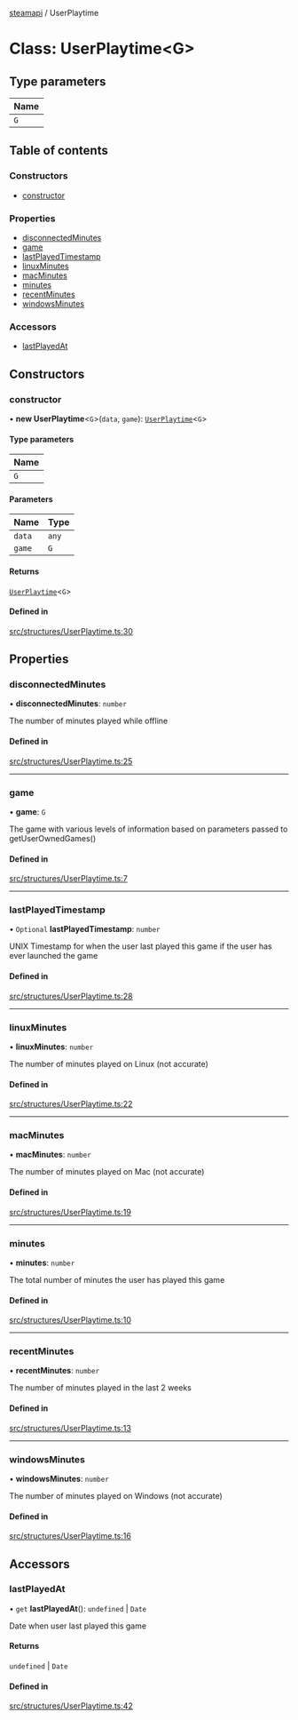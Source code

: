 [steamapi](../README.md) / UserPlaytime

# Class: UserPlaytime\<G\>

## Type parameters

| Name |
| :------ |
| `G` |

## Table of contents

### Constructors

- [constructor](UserPlaytime.md#constructor)

### Properties

- [disconnectedMinutes](UserPlaytime.md#disconnectedminutes)
- [game](UserPlaytime.md#game)
- [lastPlayedTimestamp](UserPlaytime.md#lastplayedtimestamp)
- [linuxMinutes](UserPlaytime.md#linuxminutes)
- [macMinutes](UserPlaytime.md#macminutes)
- [minutes](UserPlaytime.md#minutes)
- [recentMinutes](UserPlaytime.md#recentminutes)
- [windowsMinutes](UserPlaytime.md#windowsminutes)

### Accessors

- [lastPlayedAt](UserPlaytime.md#lastplayedat)

## Constructors

### constructor

• **new UserPlaytime**\<`G`\>(`data`, `game`): [`UserPlaytime`](UserPlaytime.md)\<`G`\>

#### Type parameters

| Name |
| :------ |
| `G` |

#### Parameters

| Name | Type |
| :------ | :------ |
| `data` | `any` |
| `game` | `G` |

#### Returns

[`UserPlaytime`](UserPlaytime.md)\<`G`\>

#### Defined in

[src/structures/UserPlaytime.ts:30](https://github.com/xDimGG/node-steamapi/blob/b7dfdb7/src/structures/UserPlaytime.ts#L30)

## Properties

### disconnectedMinutes

• **disconnectedMinutes**: `number`

The number of minutes played while offline

#### Defined in

[src/structures/UserPlaytime.ts:25](https://github.com/xDimGG/node-steamapi/blob/b7dfdb7/src/structures/UserPlaytime.ts#L25)

___

### game

• **game**: `G`

The game with various levels of information based on parameters passed to getUserOwnedGames()

#### Defined in

[src/structures/UserPlaytime.ts:7](https://github.com/xDimGG/node-steamapi/blob/b7dfdb7/src/structures/UserPlaytime.ts#L7)

___

### lastPlayedTimestamp

• `Optional` **lastPlayedTimestamp**: `number`

UNIX Timestamp for when the user last played this game if the user has ever launched the game

#### Defined in

[src/structures/UserPlaytime.ts:28](https://github.com/xDimGG/node-steamapi/blob/b7dfdb7/src/structures/UserPlaytime.ts#L28)

___

### linuxMinutes

• **linuxMinutes**: `number`

The number of minutes played on Linux (not accurate)

#### Defined in

[src/structures/UserPlaytime.ts:22](https://github.com/xDimGG/node-steamapi/blob/b7dfdb7/src/structures/UserPlaytime.ts#L22)

___

### macMinutes

• **macMinutes**: `number`

The number of minutes played on Mac (not accurate)

#### Defined in

[src/structures/UserPlaytime.ts:19](https://github.com/xDimGG/node-steamapi/blob/b7dfdb7/src/structures/UserPlaytime.ts#L19)

___

### minutes

• **minutes**: `number`

The total number of minutes the user has played this game

#### Defined in

[src/structures/UserPlaytime.ts:10](https://github.com/xDimGG/node-steamapi/blob/b7dfdb7/src/structures/UserPlaytime.ts#L10)

___

### recentMinutes

• **recentMinutes**: `number`

The number of minutes played in the last 2 weeks

#### Defined in

[src/structures/UserPlaytime.ts:13](https://github.com/xDimGG/node-steamapi/blob/b7dfdb7/src/structures/UserPlaytime.ts#L13)

___

### windowsMinutes

• **windowsMinutes**: `number`

The number of minutes played on Windows (not accurate)

#### Defined in

[src/structures/UserPlaytime.ts:16](https://github.com/xDimGG/node-steamapi/blob/b7dfdb7/src/structures/UserPlaytime.ts#L16)

## Accessors

### lastPlayedAt

• `get` **lastPlayedAt**(): `undefined` \| `Date`

Date when user last played this game

#### Returns

`undefined` \| `Date`

#### Defined in

[src/structures/UserPlaytime.ts:42](https://github.com/xDimGG/node-steamapi/blob/b7dfdb7/src/structures/UserPlaytime.ts#L42)
